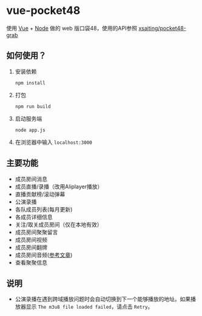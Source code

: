 # vue-pocket48

使用 [Vue](https://vuejs.org/) + [Node](https://nodejs.org) 做的 web 版口袋48，使用的API参照 [xsaiting/pocket48-grab](https://github.com/xsaiting/pocket48-grab/wiki)

## 如何使用？

1. 安装依赖

    ```shell
    npm install
    ```

2. 打包

    ```shell
    npm run build
    ```

3. 启动服务端

    ```shell
    node app.js
    ```

4. 在浏览器中输入 `localhost:3000`

## 主要功能

* 成员房间消息
* 成员直播/录播（改用Aliplayer播放）
* 直播贡献榜/滚动弹幕
* 公演录播
* 各队成员列表(每月更新)
* 各成员详细信息
* 关注/取关成员房间（仅在本地有效）
* 成员房间聚聚留言
* 成员房间视频
* 成员房间翻牌
* 成员房间音频([参考文章](http://www.cnblogs.com/yuhongda0315/p/5224188.html))
* 查看聚聚信息

## 说明

* 公演录播在遇到跨域播放问题时会自动切换到下一个能够播放的地址。如果播放器显示 `The m3u8 file loaded failed`，请点击 `Retry`。
